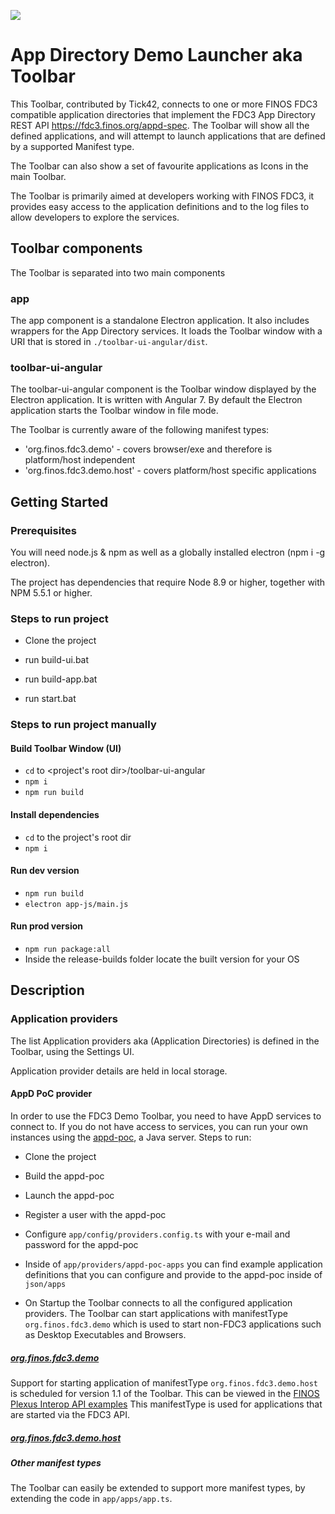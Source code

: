 ![](./resources/fdc3.png)

# App Directory Demo Launcher aka Toolbar

This Toolbar, contributed by Tick42, connects to one or more FINOS FDC3 compatible application directories that implement the FDC3 App Directory REST API https://fdc3.finos.org/appd-spec. The Toolbar will show all the defined applications, and will attempt to launch applications that are defined by a supported Manifest type.

The Toolbar can also show a set of favourite applications as Icons in the main Toolbar. 

The Toolbar is primarily aimed at developers working with FINOS FDC3, it provides easy access to the application definitions and to the log files to allow developers to explore the services.

## Toolbar components 

The Toolbar is separated into two main components

### app 
The app component is a standalone Electron application. It also includes wrappers for the App Directory services.
It loads the Toolbar window with a URI that is stored in ```./toolbar-ui-angular/dist```. 

### toolbar-ui-angular
The toolbar-ui-angular component is the Toolbar window displayed by the Electron application. It is written with Angular 7. 
By default the Electron application starts the Toolbar window in file mode.

The Toolbar is currently aware of the following manifest types:
- 'org.finos.fdc3.demo' - covers browser/exe and therefore is platform/host independent
- 'org.finos.fdc3.demo.host' - covers platform/host specific applications


## Getting Started

### Prerequisites

You will need node.js & npm as well as a globally installed electron (npm i -g electron).

The project has dependencies that require Node 8.9 or higher, together with NPM 5.5.1 or higher.

### Steps to run project

- Clone the project

- run build-ui.bat
- run build-app.bat
- run start.bat

### Steps to run project manually

#### Build Toolbar Window (UI)

- ```cd``` to <project's root dir>/toolbar-ui-angular
- ```npm i```
- ```npm run build```

#### Install dependencies

- ```cd``` to the project's root dir
- ```npm i```

#### Run dev version

- ```npm run build```
- ```electron app-js/main.js```

#### Run prod version

- ```npm run package:all```
- Inside the release-builds folder locate the built version for your OS

## Description

### Application providers

The list Application providers aka (Application Directories) is defined in the Toolbar, using the Settings UI. 

Application provider details are held in local storage.

#### <a name="appd-poc-provider"></a> AppD PoC provider

In order to use the FDC3 Demo Toolbar, you need to have AppD services to connect to. If you do not have access to services, you can run your own instances using the [appd-poc](https://github.com/FDC3/appd-poc), a Java server. Steps to run:

- Clone the project

- Build the appd-poc

- Launch the appd-poc

- Register a user with the appd-poc

- Configure ```app/config/providers.config.ts``` with your e-mail and password for the appd-poc

- Inside of ```app/providers/appd-poc-apps``` you can find example application definitions that you can configure and provide to the appd-poc inside of ```json/apps```

- On Startup the Toolbar connects to all the configured application providers. The Toolbar can start applications with manifestType `org.finos.fdc3.demo` which is used to start non-FDC3 applications such as Desktop Executables and Browsers.

##### [org.finos.fdc3.demo](./app/apps/schemas/org.finos.fdc3.demo-manifest-schema.json)

Support for starting application of manifestType `org.finos.fdc3.demo.host` is scheduled for version 1.1 of the Toolbar. This can be viewed in the [FINOS Plexus Interop API examples](https://github.com/finos-plexus/finos-plexus.github.io/tree/master/demos/finos-fdc3/fdc3-toolbar) This manifestType is used for applications that are started via the FDC3 API.

##### [org.finos.fdc3.demo.host](./app/apps/schemas/org.finos.fdc3.demo.host-manifest-schema.json)

##### Other manifest types

The Toolbar can easily be extended to support more manifest types, by extending the code in ```app/apps/app.ts```.
